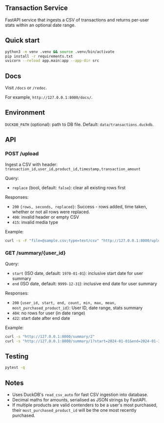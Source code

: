 ## Transaction Service

FastAPI service that ingests a CSV of transactions and returns per-user stats within an optional date range.

## Quick start
```bash
python3 -m venv .venv && source .venv/bin/activate
pip install -r requirements.txt
uvicorn --reload app.main:app --app-dir src
```

## Docs
Visit `/docs` or `/redoc`.

For example, `http://127.0.0.1:8000/docs/`.

## Environment
`DUCKDB_PATH` (optional): path to DB file. Default: `data/transactions.duckdb`.

## API

### POST /upload
Ingest a CSV with header:
`transaction_id,user_id,product_id,timestamp,transaction_amount`

Query:
- `replace` (bool, default: `false`): clear all existing rows first

Responses:
- `200` `{rows, seconds, replaced}`: Success - rows added, time taken, whether or not all rows were replaced.
- `400`: invalid header or empty CSV
- `415`: invalid media type

Example:
```bash
curl -s -F "file=@sample.csv;type=text/csv" "http://127.0.0.1:8000/upload?replace=true"
```

### GET /summary/{user_id}
Query:
- `start` (ISO date, default: `1970-01-01`): inclusive start date for user summary
- `end` (ISO date, default: `9999-12-31`): inclusive end date for user summary

Responses:
- `200` `{user_id, start, end, count, min, max, mean, most_purchased_product_id}`: User ID, date range, stats summary
- `404`: no rows for user (in date range)
- `422`: start date after end date

Example:
```bash
curl -s "http://127.0.0.1:8000/summary/2"
curl -s "http://127.0.0.1:8000/summary/1?start=2024-01-01&end=2024-01-31"
```

## Testing
```bash
pytest -q
```

## Notes
- Uses DuckDB's `read_csv_auto` for fast CSV ingestion into database.
- Decimal maths for amounts, serialised as JSON strings by FastAPI.
- If multiple products are valid contenders to be a user's most purchased, their `most_purchased_product_id` will be the one most recently purchased.
